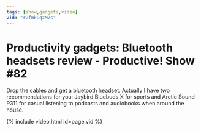 ```yaml
---
tags: [show,gadgets,video]
vid: "r2fWkGqzM7s"
---
```


# Productivity gadgets: Bluetooth headsets review - Productive! Show #82


Drop the cables and get a bluetooth headset. Actually I have two recommendations for you: Jaybird Bluebuds X for sports and Arctic Sound P311 for casual listening to podcasts and audiobooks when around the house.

{% include video.html id=page.vid %}

<!--More-->


[n]: https://michael.gratis/nozbe